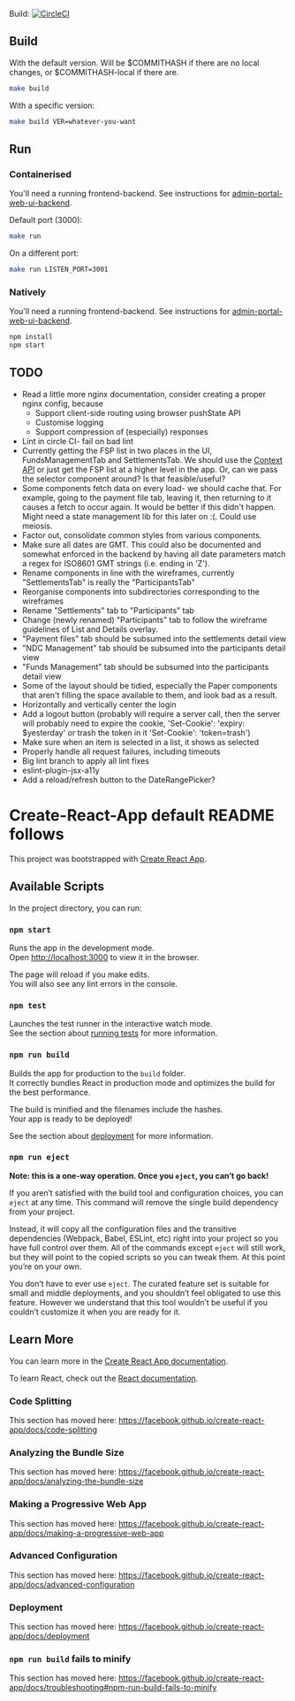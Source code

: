 
Build: [![CircleCI](https://circleci.com/gh/casablanca-project/admin-portal-web-ui/tree/master.svg?style=svg&circle-token=7d9bb237974b5ceafd7016a7590286ecda049699)](https://circleci.com/gh/casablanca-project/admin-portal-web-ui/tree/master)

## Build
With the default version. Will be $COMMITHASH if there are no local changes, or $COMMITHASH-local
if there are.
```bash
make build
```
With a specific version:
```bash
make build VER=whatever-you-want
```

## Run
### Containerised
You'll need a running frontend-backend. See instructions for [admin-portal-web-ui-backend](
https://github.com/casablanca-project/admin-portal-web-ui-backend#running-locally).

Default port (3000):
```bash
make run
```
On a different port:
```bash
make run LISTEN_PORT=3001
```

### Natively
You'll need a running frontend-backend. See instructions for [admin-portal-web-ui-backend](
https://github.com/casablanca-project/admin-portal-web-ui-backend#running-locally).
```bash
npm install
npm start
```

## TODO
* Read a little more nginx documentation, consider creating a proper nginx config, because
  * Support client-side routing using browser pushState API
  * Customise logging
  * Support compression of (especially) responses
* Lint in circle CI- fail on bad lint
* Currently getting the FSP list in two places in the UI, FundsManagementTab and SettlementsTab. We
    should use the [Context API](https://reactjs.org/docs/context.html) or just get the FSP list at
    a higher level in the app. Or, can we pass the selector component around? Is that
    feasible/useful?
* Some components fetch data on every load- we should cache that. For example, going to the payment
    file tab, leaving it, then returning to it causes a fetch to occur again. It would be better if
    this didn't happen. Might need a state management lib for this later on :(. Could use meiosis.
* Factor out, consolidate common styles from various components.
* Make sure all dates are GMT. This could also be documented and somewhat enforced in the backend
    by having all date parameters match a regex for ISO8601 GMT strings (i.e. ending in 'Z').
* Rename components in line with the wireframes, currently "SettlementsTab" is really the
    "ParticipantsTab"
* Reorganise components into subdirectories corresponding to the wireframes
* Rename "Settlements" tab to "Participants" tab
* Change (newly renamed) "Participants" tab to follow the wireframe guidelines of List and Details
    overlay.
* "Payment files" tab should be subsumed into the settlements detail view
* "NDC Management" tab should be subsumed into the participants detail view
* "Funds Management" tab should be subsumed into the participants detail view
* Some of the layout should be tidied, especially the Paper components that aren't filling the
    space available to them, and look bad as a result.
* Horizontally and vertically center the login
* Add a logout button (probably will require a server call, then the server will probably need to
    expire the cookie, 'Set-Cookie': 'expiry: $yesterday' or trash the token in it 'Set-Cookie':
    'token=trash')
* Make sure when an item is selected in a list, it shows as selected
* Properly handle all request failures, including timeouts
* Big lint branch to apply all lint fixes
* eslint-plugin-jsx-a11y
* Add a reload/refresh button to the DateRangePicker?

# Create-React-App default README follows

This project was bootstrapped with [Create React App](https://github.com/facebook/create-react-app).

## Available Scripts

In the project directory, you can run:

### `npm start`

Runs the app in the development mode.<br>
Open [http://localhost:3000](http://localhost:3000) to view it in the browser.

The page will reload if you make edits.<br>
You will also see any lint errors in the console.

### `npm test`

Launches the test runner in the interactive watch mode.<br>
See the section about [running tests](https://facebook.github.io/create-react-app/docs/running-tests) for more information.

### `npm run build`

Builds the app for production to the `build` folder.<br>
It correctly bundles React in production mode and optimizes the build for the best performance.

The build is minified and the filenames include the hashes.<br>
Your app is ready to be deployed!

See the section about [deployment](https://facebook.github.io/create-react-app/docs/deployment) for more information.

### `npm run eject`

**Note: this is a one-way operation. Once you `eject`, you can’t go back!**

If you aren’t satisfied with the build tool and configuration choices, you can `eject` at any time. This command will remove the single build dependency from your project.

Instead, it will copy all the configuration files and the transitive dependencies (Webpack, Babel, ESLint, etc) right into your project so you have full control over them. All of the commands except `eject` will still work, but they will point to the copied scripts so you can tweak them. At this point you’re on your own.

You don’t have to ever use `eject`. The curated feature set is suitable for small and middle deployments, and you shouldn’t feel obligated to use this feature. However we understand that this tool wouldn’t be useful if you couldn’t customize it when you are ready for it.

## Learn More

You can learn more in the [Create React App documentation](https://facebook.github.io/create-react-app/docs/getting-started).

To learn React, check out the [React documentation](https://reactjs.org/).

### Code Splitting

This section has moved here: https://facebook.github.io/create-react-app/docs/code-splitting

### Analyzing the Bundle Size

This section has moved here: https://facebook.github.io/create-react-app/docs/analyzing-the-bundle-size

### Making a Progressive Web App

This section has moved here: https://facebook.github.io/create-react-app/docs/making-a-progressive-web-app

### Advanced Configuration

This section has moved here: https://facebook.github.io/create-react-app/docs/advanced-configuration

### Deployment

This section has moved here: https://facebook.github.io/create-react-app/docs/deployment

### `npm run build` fails to minify

This section has moved here: https://facebook.github.io/create-react-app/docs/troubleshooting#npm-run-build-fails-to-minify
